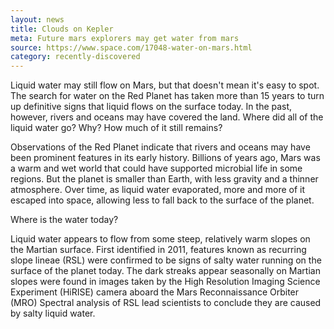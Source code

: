 ```yaml
---
layout: news
title: Clouds on Kepler
meta: Future mars explorers may get water from mars
source: https://www.space.com/17048-water-on-mars.html
category: recently-discovered
---
```


Liquid water may still flow on Mars, but that doesn't mean it's easy to spot. The search for water on the Red Planet has taken more than 15 years to turn up definitive signs that liquid flows on the surface today. In the past, however, rivers and oceans may have covered the land. Where did all of the liquid water go? Why? How much of it still remains?

Observations of the Red Planet indicate that rivers and oceans may have been prominent features in its early history. Billions of years ago, Mars was a warm and wet world that could have supported microbial life in some regions. But the planet is smaller than Earth, with less gravity and a thinner atmosphere. Over time, as liquid water evaporated, more and more of it escaped into space, allowing less to fall back to the surface of the planet.

Where is the water today?

Liquid water appears to flow from some steep, relatively warm slopes on the Martian surface. First identified in 2011, features known as recurring slope lineae (RSL) were confirmed to be signs of salty water running on the surface of the planet today. The dark streaks appear seasonally on Martian slopes were found in images taken by the High Resolution Imaging Science Experiment (HiRISE) camera aboard the Mars Reconnaissance Orbiter (MRO) Spectral analysis of RSL lead scientists to conclude they are caused by salty liquid water.